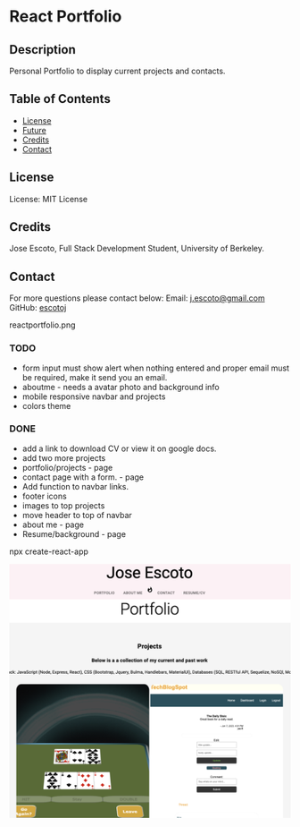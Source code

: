 # React Portfolio 

## Description

Personal Portfolio to display current projects and contacts. 

## Table of Contents

- [License](#License)
- [Future](#Future)
- [Credits](#Credits)
- [Contact](#Contact)

## License

License: MIT License

## Credits

Jose Escoto, Full Stack Development Student, University of Berkeley.

## Contact

For more questions please contact below:
Email: j.escoto@gmail.com
GitHub: [escotoj](https://github.com/escotoj)


reactportfolio.png

### TODO

- form input must show alert when nothing entered and proper email must be required, make it send you an email.  
- aboutme - needs a avatar photo and background info 
- mobile responsive navbar and projects
- colors theme 

### DONE

- add a link to download CV or view it on google docs. 
- add two more projects
- portfolio/projects - page
- contact page with a form. - page 
- Add function to navbar links. 
- footer icons
- images to top projects
- move header to top of navbar
- about me - page
- Resume/background - page


npx create-react-app 

![React](public/reactportfolio.png)